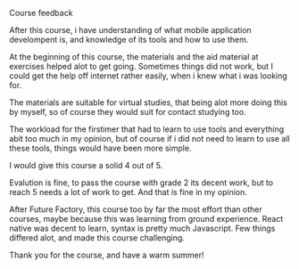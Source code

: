 Course feedback

After this course, i have understanding of what mobile application develompent is, and knowledge of its tools and how to use them.

At the beginning of this course, the materials and the aid material at exercises helped alot to get going. Sometimes things did not work,
but I could get the help off internet rather easily, when i knew what i was looking for.

The materials are suitable for virtual studies, that being alot more doing this by myself, so of course they would suit for contact studying too.

The workload for the firstimer that had to learn to use tools and everything abit too much in my opinion, but of course if i did not need to learn
to use all these tools, things would have been more simple.

I would give this course a solid 4 out of 5.

Evalution is fine, to pass the course with grade 2 its decent work, but to reach 5 needs a lot of work to get. And that is fine in my opinion.

After Future Factory, this course too by far the most effort than other courses, maybe because this was learning from ground experience.
React native was decent to learn, syntax is pretty much Javascript. Few things differed alot, and made this course challenging.

Thank you for the course, and have a warm summer!
